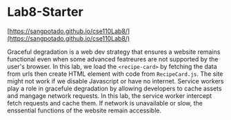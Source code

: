 # Lab8-Starter

[https://sangpotado.github.io/cse110Lab8/](https://sangpotado.github.io/cse110Lab8/)


Graceful degradation is a web dev strategy that ensures a website remains functional even when some advanced featreures are not supported by the user's browser. In this lab, we load the `<recipe-card>` by fetching the data from urls then create HTML element with code from `RecipeCard.js`. The site might not work if we disable Javascript or have no internet.
Service workers play a role in gracefule degradation by allowing developers to cache assets and mangage network requests. In this lab, the service worker intercept fetch requests and cache them. If network is unavailable or slow, the enssential functions of the website remain accessible.